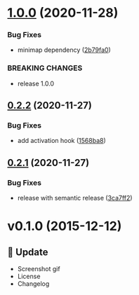 # [1.0.0](https://github.com/atom-minimap/minimap-cursorline/compare/v0.2.2...v1.0.0) (2020-11-28)


### Bug Fixes

* minimap dependency ([2b79fa0](https://github.com/atom-minimap/minimap-cursorline/commit/2b79fa01ff28299f3baf77ae41c40487610a2f81))


### BREAKING CHANGES

* release 1.0.0

## [0.2.2](https://github.com/atom-minimap/minimap-cursorline/compare/v0.2.1...v0.2.2) (2020-11-27)


### Bug Fixes

* add activation hook ([1568ba8](https://github.com/atom-minimap/minimap-cursorline/commit/1568ba8f3f00e0e6110b9c4b5bc21ea062d95f98))

## [0.2.1](https://github.com/atom-minimap/minimap-cursorline/compare/v0.2.0...v0.2.1) (2020-11-27)


### Bug Fixes

* release with semantic release ([3ca7ff2](https://github.com/atom-minimap/minimap-cursorline/commit/3ca7ff2f1878629693838e88f6808a88e2085d28))

<a name="v0.1.0"></a>
# v0.1.0 (2015-12-12)

## :memo: Update

- Screenshot gif
- License
- Changelog

